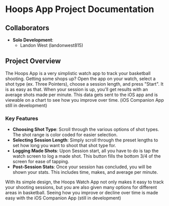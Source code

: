 # Hoops App Project Documentation

## Collaborators
- **Solo Development**:
  - Landon West (landonwest815)

## Project Overview
The Hoops App is a very simplistic watch app to track your basketball shooting. Getting some shops up? Open the app on your watch, select a shot type (ex. Three Pointers), choose a session length, and press "Start". It is as easy as that. When your session is up, you'll get results with an average shots made per minute.
This data gets sent to the iOS app and is viewable on a chart to see how you improve over time. (iOS Companion App still in development)

### Key Features
- **Choosing Shot Type**: Scroll through the various options of shot types. The shot range is color coded for easier selection.
- **Selecting Session Length**: Simply scroll through the preset lengths to set how long you want to shoot that shot type for.
- **Logging Made Shots**: Upon Session start, all you have to do is tap the watch screen to log a made shot. This button fills the bottom 3/4 of the screen for ease of tapping.
- **Post-Session Stats**: Once your session has concluded, you will be shown your stats. This includes time, makes, and average per minute.

With its simple design, the Hoops Watch App not only makes it easy to track your shooting sessions, but you are also given many options for different areas in basketball. Seeing how you improve or decline over time is made easy with the iOS Companion App (still in development)
